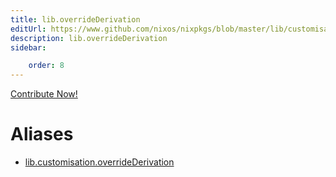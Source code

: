 ```yaml
---
title: lib.overrideDerivation
editUrl: https://www.github.com/nixos/nixpkgs/blob/master/lib/customisation.nix#L40C24
description: lib.overrideDerivation
sidebar:

    order: 8
---
```


<a href="https://www.github.com/nixos/nixpkgs/blob/master/lib/customisation.nix#L40C24">Contribute Now!</a>


# Aliases

- [lib.customisation.overrideDerivation](/nix-doc-comments/reference/lib/customisation/lib-customisation-overrideDerivation)


